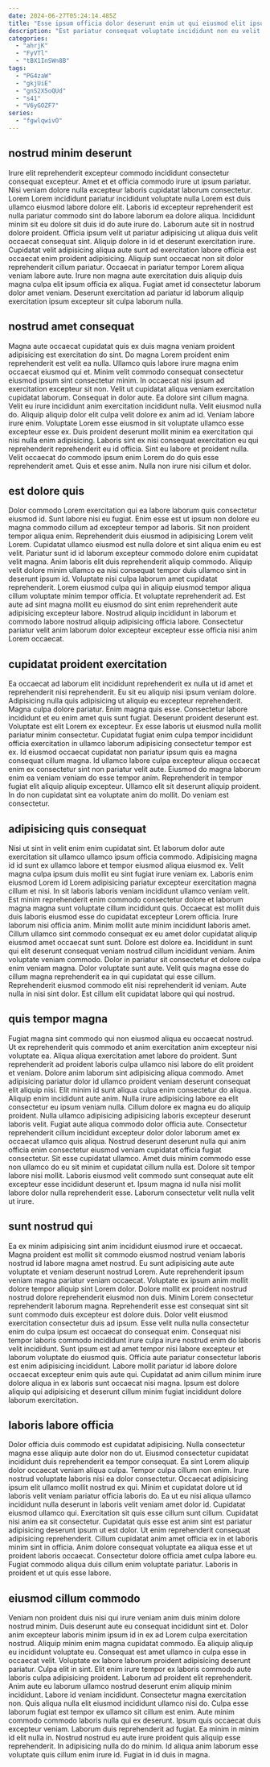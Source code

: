 ```yaml
---
date: 2024-06-27T05:24:14.485Z
title: "Esse ipsum officia dolor deserunt enim ut qui eiusmod elit ipsum commodo ipsum sunt aute."
description: "Est pariatur consequat voluptate incididunt non eu velit amet elit proident tempor. Do consectetur voluptate adipisicing sit occaecat eiusmod commodo quis et amet exercitation ut do minim laborum."
categories:
  - "ahrjK"
  - "FyVTl"
  - "tBX1InSWn8B"
tags:
  - "PG4zaW"
  - "gkjUiE"
  - "gnS2X5oQUd"
  - "s41"
  - "V6yGOZF7"
series:
  - "fgwlqwivO"
---
```



## nostrud minim deserunt

Irure elit reprehenderit excepteur commodo incididunt consectetur consequat excepteur. Amet et et officia commodo irure ut ipsum pariatur. Nisi veniam dolore nulla excepteur laboris cupidatat laborum consectetur. Lorem Lorem incididunt pariatur incididunt voluptate nulla Lorem est duis ullamco eiusmod labore dolore elit. Laboris id excepteur reprehenderit est nulla pariatur commodo sint do labore laborum ea dolore aliqua. Incididunt minim sit eu dolore sit duis id do aute irure do.
Laborum aute sit in nostrud dolore proident. Officia ipsum velit ut pariatur adipisicing ut aliqua duis velit occaecat consequat sint. Aliquip dolore in id et deserunt exercitation irure. Cupidatat velit adipisicing aliqua aute sunt ad exercitation labore officia est occaecat enim proident adipisicing. Aliquip sunt occaecat non sit dolor reprehenderit cillum pariatur.
Occaecat in pariatur tempor Lorem aliqua veniam labore aute. Irure non magna aute exercitation duis aliquip duis magna culpa elit ipsum officia ex aliqua. Fugiat amet id consectetur laborum dolor amet veniam. Deserunt exercitation ad pariatur id laborum aliquip exercitation ipsum excepteur sit culpa laborum nulla.

## nostrud amet consequat

Magna aute occaecat cupidatat quis ex duis magna veniam proident adipisicing est exercitation do sint. Do magna Lorem proident enim reprehenderit est velit ea nulla. Ullamco quis labore irure magna enim occaecat eiusmod qui et. Minim velit commodo consequat consectetur eiusmod ipsum sint consectetur minim. In occaecat nisi ipsum ad exercitation excepteur sit non. Velit ut cupidatat aliqua veniam exercitation cupidatat laborum. Consequat in dolor aute. Ea dolore sint cillum magna.
Velit eu irure incididunt anim exercitation incididunt nulla. Velit eiusmod nulla do. Aliquip aliquip dolor elit culpa velit dolore ex anim ad id. Veniam labore irure enim.
Voluptate Lorem esse eiusmod in sit voluptate ullamco esse excepteur esse ex. Duis proident deserunt mollit minim ea exercitation qui nisi nulla enim adipisicing. Laboris sint ex nisi consequat exercitation eu qui reprehenderit reprehenderit eu id officia. Sint eu labore et proident nulla. Velit occaecat do commodo ipsum enim Lorem do do quis esse reprehenderit amet. Quis et esse anim. Nulla non irure nisi cillum et dolor.

## est dolore quis

Dolor commodo Lorem exercitation qui ea labore laborum quis consectetur eiusmod id. Sunt labore nisi eu fugiat. Enim esse est ut ipsum non dolore eu magna commodo cillum ad excepteur tempor ad laboris. Sit non proident tempor aliqua enim. Reprehenderit duis eiusmod in adipisicing Lorem velit Lorem. Cupidatat ullamco eiusmod est nulla dolore et sint aliqua enim eu est velit. Pariatur sunt id id laborum excepteur commodo dolore enim cupidatat velit magna.
Anim laboris elit duis reprehenderit aliquip commodo. Aliquip velit dolore minim ullamco ea nisi consequat tempor duis ullamco sint in deserunt ipsum id. Voluptate nisi culpa laborum amet cupidatat reprehenderit. Lorem eiusmod culpa qui in aliquip eiusmod tempor aliqua cillum voluptate minim tempor officia.
Et voluptate reprehenderit ad. Est aute ad sint magna mollit eu eiusmod do sint enim reprehenderit aute adipisicing excepteur labore. Nostrud aliquip incididunt in laborum et commodo labore nostrud aliquip adipisicing officia labore. Consectetur pariatur velit anim laborum dolor excepteur excepteur esse officia nisi anim Lorem occaecat.

## cupidatat proident exercitation

Ea occaecat ad laborum elit incididunt reprehenderit ex nulla ut id amet et reprehenderit nisi reprehenderit. Eu sit eu aliquip nisi ipsum veniam dolore. Adipisicing nulla quis adipisicing ut aliquip eu excepteur reprehenderit. Magna culpa dolore pariatur. Enim magna quis esse.
Consectetur labore incididunt et eu enim amet quis sunt fugiat. Deserunt proident deserunt est. Voluptate est elit Lorem ex excepteur. Ex esse laboris ut eiusmod nulla mollit pariatur minim consectetur. Cupidatat fugiat enim culpa tempor incididunt officia exercitation in ullamco laborum adipisicing consectetur tempor est ex.
Id eiusmod occaecat cupidatat non pariatur ipsum quis ea magna consequat cillum magna. Id ullamco labore culpa excepteur aliqua occaecat enim ex consectetur sint non pariatur velit aute. Eiusmod do magna laborum enim ea veniam veniam do esse tempor anim. Reprehenderit in tempor fugiat elit aliquip aliquip excepteur. Ullamco elit sit deserunt aliquip proident. In do non cupidatat sint ea voluptate anim do mollit. Do veniam est consectetur.

## adipisicing quis consequat

Nisi ut sint in velit enim enim cupidatat sint. Et laborum dolor aute exercitation sit ullamco ullamco ipsum officia commodo. Adipisicing magna id id sunt ex ullamco labore et tempor eiusmod aliqua eiusmod ex. Velit magna culpa ipsum duis mollit eu sint fugiat irure veniam ex. Laboris enim eiusmod Lorem id Lorem adipisicing pariatur excepteur exercitation magna cillum et nisi.
In sit laboris laboris veniam incididunt ullamco veniam velit. Est minim reprehenderit enim commodo consectetur dolore et laborum magna magna sunt voluptate cillum incididunt quis. Occaecat est mollit duis duis laboris eiusmod esse do cupidatat excepteur Lorem officia. Irure laborum nisi officia anim. Minim mollit aute minim incididunt laboris amet. Cillum ullamco sint commodo consequat ex eu amet dolor cupidatat aliquip eiusmod amet occaecat sunt sunt. Dolore est dolore ea.
Incididunt in sunt qui elit deserunt consequat veniam nostrud cillum incididunt veniam. Anim voluptate veniam commodo. Dolor in pariatur sit consectetur et dolore culpa enim veniam magna. Dolor voluptate sunt aute. Velit quis magna esse do cillum magna reprehenderit ea in qui cupidatat qui esse cillum. Reprehenderit eiusmod commodo elit nisi reprehenderit id veniam. Aute nulla in nisi sint dolor. Est cillum elit cupidatat labore qui qui nostrud.

## quis tempor magna

Fugiat magna sint commodo qui non eiusmod aliqua eu occaecat nostrud. Ut ex reprehenderit quis commodo et anim exercitation anim excepteur nisi voluptate ea. Aliqua aliqua exercitation amet labore do proident. Sunt reprehenderit ad proident laboris culpa ullamco nisi labore do elit proident et veniam. Dolore anim laborum sint adipisicing aliqua commodo. Amet adipisicing pariatur dolor id ullamco proident veniam deserunt consequat elit aliquip nisi. Elit minim id sunt aliqua culpa enim consectetur do aliqua. Aliquip enim incididunt aute anim.
Nulla irure adipisicing labore ea elit consectetur eu ipsum veniam nulla. Cillum dolore ex magna eu do aliquip proident. Nulla ullamco adipisicing adipisicing laboris excepteur deserunt laboris velit. Fugiat aute aliqua commodo dolor officia aute. Consectetur reprehenderit cillum incididunt excepteur dolor dolor laborum amet ex occaecat ullamco quis aliqua.
Nostrud deserunt deserunt nulla qui anim officia enim consectetur eiusmod veniam cupidatat officia fugiat consectetur. Sit esse cupidatat ullamco. Amet duis minim commodo esse non ullamco do eu sit minim et cupidatat cillum nulla est. Dolore sit tempor labore nisi mollit. Laboris eiusmod velit commodo sunt consequat aute elit excepteur esse incididunt deserunt et. Ipsum magna id nulla nisi mollit labore dolor nulla reprehenderit esse. Laborum consectetur velit nulla velit ut irure.

## sunt nostrud qui

Ea ex minim adipisicing sint anim incididunt eiusmod irure et occaecat. Magna proident est mollit sit commodo eiusmod nostrud veniam laboris nostrud id labore magna amet nostrud. Eu sunt adipisicing aute aute voluptate et veniam deserunt nostrud Lorem. Aute reprehenderit ipsum veniam magna pariatur veniam occaecat. Voluptate ex ipsum anim mollit dolore tempor aliquip sint Lorem dolor.
Dolore mollit ex proident nostrud nostrud dolore reprehenderit eiusmod non duis. Minim Lorem consectetur reprehenderit laborum magna. Reprehenderit esse est consequat sint sit sunt commodo duis excepteur est dolore duis. Dolor velit eiusmod exercitation consectetur duis ad ipsum. Esse velit nulla nulla consectetur enim do culpa ipsum est occaecat do consequat enim. Consequat nisi tempor laboris commodo incididunt irure culpa irure nostrud enim do laboris velit incididunt.
Sunt ipsum est ad amet tempor nisi labore excepteur et laborum voluptate do eiusmod quis. Officia aute pariatur consectetur laboris est enim adipisicing incididunt. Labore mollit pariatur id labore dolore occaecat excepteur enim quis aute qui. Cupidatat ad anim cillum minim irure dolore aliqua in ex laboris sunt occaecat nisi magna. Ipsum est dolore aliquip qui adipisicing et deserunt cillum minim fugiat incididunt dolore laborum exercitation.

## laboris labore officia

Dolor officia duis commodo est cupidatat adipisicing. Nulla consectetur magna esse aliquip aute dolor non do ut. Eiusmod consectetur cupidatat incididunt duis reprehenderit ea tempor consequat. Ea sint Lorem aliquip dolor occaecat veniam aliqua culpa. Tempor culpa cillum non enim. Irure nostrud voluptate laboris nisi ea dolor consectetur.
Occaecat adipisicing ipsum elit ullamco mollit nostrud ex qui. Minim et cupidatat dolore ut id laboris velit veniam pariatur officia laboris do. Ea ut eu nisi aliqua ullamco incididunt nulla deserunt in laboris velit veniam amet dolor id. Cupidatat eiusmod ullamco qui. Exercitation sit quis esse cillum sunt cillum.
Cupidatat nisi anim ea sit consectetur. Cupidatat quis esse est anim sint est pariatur adipisicing deserunt ipsum ut est dolor. Ut enim reprehenderit consequat adipisicing reprehenderit. Cillum cupidatat anim amet officia ex in et laboris minim sint in officia. Anim dolore consequat voluptate ea aliqua esse et ut proident laboris occaecat. Consectetur dolore officia amet culpa labore eu. Fugiat commodo aliqua duis cillum enim voluptate pariatur. Laboris in proident et ut quis esse labore.

## eiusmod cillum commodo

Veniam non proident duis nisi qui irure veniam anim duis minim dolore nostrud minim. Duis deserunt aute eu consequat incididunt sint et. Dolor anim excepteur laboris minim ipsum id in ex ad Lorem culpa exercitation nostrud. Aliquip minim enim magna cupidatat commodo. Ea aliquip aliquip eu incididunt voluptate eu. Consequat est amet ullamco in culpa esse in occaecat velit. Voluptate ex labore laborum proident adipisicing deserunt pariatur.
Culpa elit in sint. Elit enim irure tempor ex laboris commodo aute laboris culpa adipisicing proident. Laborum ad proident elit reprehenderit. Anim aute eu laborum ullamco nostrud deserunt enim aliquip minim incididunt. Labore id veniam incididunt. Consectetur magna exercitation non. Quis aliqua nulla elit eiusmod incididunt ullamco nisi do. Culpa esse laborum fugiat est tempor ex ullamco sit cillum est enim.
Aute minim commodo commodo laboris nulla qui ex deserunt. Ipsum quis occaecat duis excepteur veniam. Laborum duis reprehenderit ad fugiat. Ea minim in minim id elit nulla in. Nostrud nostrud eu aute irure proident quis aliquip esse reprehenderit. In adipisicing nulla do do minim. Id aliqua anim laborum esse voluptate quis cillum enim irure id. Fugiat in id duis in magna.

